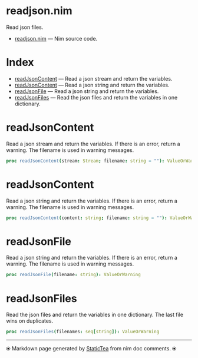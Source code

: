# readjson.nim

Read json files.

* [readjson.nim](../src/readjson.nim) &mdash; Nim source code.
# Index

* [readJsonContent](#readjsoncontent) &mdash; Read a json stream and return the variables.
* [readJsonContent](#readjsoncontent) &mdash; Read a json string and return the variables.
* [readJsonFile](#readjsonfile) &mdash; Read a json string and return the variables.
* [readJsonFiles](#readjsonfiles) &mdash; Read the json files and return the variables in one dictionary.

# readJsonContent

Read a json stream and return the variables.  If there is an error, return a warning. The filename is used in warning messages.

```nim
proc readJsonContent(stream: Stream; filename: string = ""): ValueOrWarning
```


# readJsonContent

Read a json string and return the variables.  If there is an error, return a warning. The filename is used in warning messages.

```nim
proc readJsonContent(content: string; filename: string = ""): ValueOrWarning
```


# readJsonFile

Read a json string and return the variables.  If there is an error, return a warning. The filename is used in warning messages.

```nim
proc readJsonFile(filename: string): ValueOrWarning
```


# readJsonFiles

Read the json files and return the variables in one dictionary. The last file wins on duplicates.

```nim
proc readJsonFiles(filenames: seq[string]): ValueOrWarning
```



---
⦿ Markdown page generated by [StaticTea](https://github.com/flenniken/statictea/) from nim doc comments. ⦿
